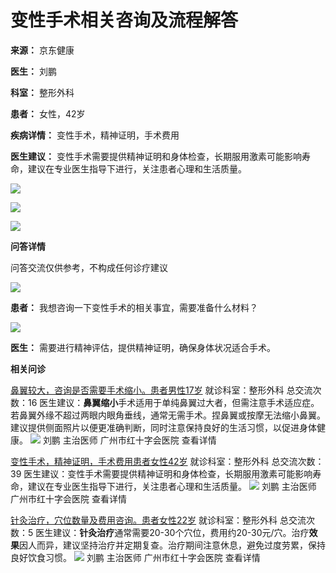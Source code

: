 # 变性手术相关咨询及流程解答

**来源：** 京东健康

**医生：** 刘鹏

**科室：** 整形外科

**患者：** 女性，42岁

**疾病详情：** 变性手术，精神证明，手术费用

**医生建议：** 变性手术需要提供精神证明和身体检查，长期服用激素可能影响寿命，建议在专业医生指导下进行，关注患者心理和生活质量。

![](https://s3-relay.360buyimg.com/relay/c/cut/6/51fbbb67d607286d4d816a545e1f75ab)

![](https://s4-relay.360buyimg.com/relay/c/cut/6/ffddb5cad494537012f438860cc2b4f3)

![](https://s5-relay.360buyimg.com/relay/c/cut/6/d514801e4fe73003b412cda3a1ea38cc)

**问答详情**

问答交流仅供参考，不构成任何诊疗建议

![](https://s1-relay.360buyimg.com/relay/c/cut/6/9528fef6d3e979bddb030d9b7b1a184f)

**患者：** 我想咨询一下变性手术的相关事宜，需要准备什么材料？

![](https://s1-relay.360buyimg.com/relay/c/cut/6/9528fef6d3e979bddb030d9b7b1a184f)

**医生：** 需要进行精神评估，提供精神证明，确保身体状况适合手术。

**相关问诊**

[鼻翼较大，咨询是否需要手术缩小。患者男性17岁](https://cont.jd.com/qa/225502831046900)
就诊科室：整形外科
总交流次数：16
医生建议：**鼻翼缩小**手术适用于单纯鼻翼过大者，但需注意手术适应症。若鼻翼外缘不超过两眼内眼角垂线，通常无需手术。捏鼻翼或按摩无法缩小鼻翼。建议提供侧面照片以便更准确判断，同时注意保持良好的生活习惯，以促进身体健康。
![](https://jkimg10.360buyimg.com/n7/jfs/t1/224616/14/18809/10314/664af921Ff2d09887/dc85dfc795e1e211.jpg!cc_1x1.webp)
刘鹏
主治医师
广州市红十字会医院
查看详情

[变性手术，精神证明，手术费用患者女性42岁](https://cont.jd.com/qa/225652934782708)
就诊科室：整形外科
总交流次数：39
医生建议：变性手术需要提供精神证明和身体检查，长期服用激素可能影响寿命，建议在专业医生指导下进行，关注患者心理和生活质量。
![](https://jkimg10.360buyimg.com/n7/jfs/t1/224616/14/18809/10314/664af921Ff2d09887/dc85dfc795e1e211.jpg!cc_1x1.webp)
刘鹏
主治医师
广州市红十字会医院
查看详情

[针灸治疗，穴位数量及费用咨询。患者女性22岁](https://cont.jd.com/qa/225582890393392)
就诊科室：整形外科
总交流次数：5
医生建议：**针灸治疗**通常需要20-30个穴位，费用约20-30元/穴。治疗**效果**因人而异，建议坚持治疗并定期复查。治疗期间注意休息，避免过度劳累，保持良好饮食习惯。
![](https://jkimg10.360buyimg.com/n7/jfs/t1/224616/14/18809/10314/664af921Ff2d09887/dc85dfc795e1e211.jpg!cc_1x1.webp)
刘鹏
主治医师
广州市红十字会医院
查看详情
